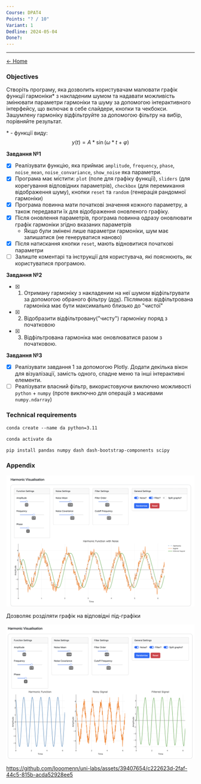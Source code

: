 ```yaml
---
Course: DPAT4
Points: "? / 10"
Variant: 1
Dedline: 2024-05-04
Done?:
---
```

---

[<- Home](../)

### Objectives

Створіть програму, яка дозволить користувачам малювати графік функції гармоніки* з накладеним шумом та надавати можливість змінювати параметри гармоніки та шуму за допомогою інтерактивного інтерфейсу, що включає в себе слайдери, кнопки та чекбокси. Зашумлену гармоніку відфільтруйте за допомогою фільтру на вибір, порівняйте результат.


\* - функції виду:
$$y(t) = A * \sin(\omega*t+\varphi)$$

**Завдання №1**

- [x] Реалізувати функцію, яка приймає `amplitude`, `frequency`, `phase`, `noise_mean`, `noise_convariance`, `show_noise` яка параметри.
- [x] Програма має містити: `plot` (поле для графіку функції), `sliders` (для корегування відповідних параметрів), `checkbox` (для перемикання відображення шуму), кнопки `reset` та  `random` (генерація рандомної гармоніки)
- [x] Програма повинна мати початкові значення кожного параметру, а також передавати їх для відображення оновленого графіку. 
- [x] Після оновлення параметрів, програма повинна одразу оновлювати графік гармоніки згідно вказаних параметрів
	- Якщо були змінені лише параметри гармоніки, шум має залишатися (не генеруватися наново) 
- [x] Після натискання кнопки `reset`, мають відновитися початкові параметри
- [ ] Залиште коментарі та інструкції для користувача, які пояснюють, як користуватися програмою.

**Завдання №2**

- [x] 1. Отриману гармоніку з накладеним на неї шумом відфільтрувати за допомогою обраного фільтру ([док](https://docs.scipy.org/doc/scipy/reference/signal.html)). Післямова: відфільтрована гармоніка має бути максимально близько до "чистої"
- [x] 2. Відобразити відфільтровану("чисту") гармоніку поряд з початковою
- [x] 3. Відфільтрована гармоніка має оновлюватися разом з початковою.


**Завдання №3**

- [x] Реалізувати завдання 1 за допомогою Plotly. Додати декілька вікон для візуалізації, замість одного, спадне меню та інші інтерактивні елементи.
- [ ] Реалізувати власний фільтр, використовуючи виключно можливості `python` + `numpy` (проте виключно для операцій з масивами `numpy.ndarray`)

### Technical requirements

```
conda create --name da python=3.11
```

```
conda activate da
```

```
pip install pandas numpy dash dash-bootstrap-components scipy
```


### Appendix

![](assets/Pasted%20image%2020240607015055.png)

Дозволяє розділяти графік на відповідні під-графіки 

![](assets/Pasted%20image%2020240607015140.png)

https://github.com/looomenn/uni-labs/assets/39407654/c222623d-2faf-44c5-815b-acda52928ee5

